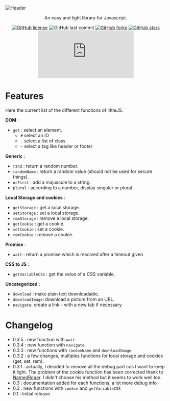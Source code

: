 ![Header](https://raw.githubusercontent.com/n-deleforge/littleJS/main/docs/header.pngg)

<div align="center">
An easy and light library for Javascript.

[![GitHub license](https://img.shields.io/github/license/n-deleforge/littleJS?style=for-the-badge)](https://github.com/n-deleforge/littleJS/blob/main/LICENCE)
![GitHub last commit](https://img.shields.io/github/last-commit/n-deleforge/littleJS?style=for-the-badge)
[![GitHub forks](https://img.shields.io/github/forks/n-deleforge/littleJS?style=for-the-badge)](https://github.com/n-deleforge/littleJS/network)
[![GitHub stars](https://img.shields.io/github/stars/n-deleforge/littleJS?style=for-the-badge)](https://github.com/n-deleforge/littleJS/stargazers)
![GitHub file size in bytes](https://img.shields.io/github/size/n-deleforge/littleJS/littleJS.min.js?style=for-the-badge)
</div>

# Features

Here the current list of the different functions of littleJS.

**DOM** :
- `get` : select an element.
  - `#` select an ID
  - `.` select a list of class
  - `~` select a tag like header or footer

**Generic** :
- `rand` : return a random number.
- `randomName` : return a random value (should not be used for secure things).
- `ucFirst` : add a majuscule to a string.
- `plural` : according to a number, display singular or plural

**Local Storage and cookies** :
- `getStorage` : get a local storage.
- `setStorage` : set a local storage.
- `remStorage` : remove a local storage.
- `getCookie` : get a cookie.
- `setCookie` : set a cookie.
- `remCookie` : remove a cookie.

**Promise** :
- `wait` : return a promise which is resolved after a timeout given

**CSS to JS** :
- `getVariableCSS` : get the value of a CSS variable.

**Uncategorized** :
- `download` : make plain text downloadable.
- `downloadImage`: download a picture from an URL.
- `navigate`: create a link - with a new tab if necessary

# Changelog
 
 - 0.3.5 : new function with `wait`.
 - 0.3.4 : new function with `navigate`.
 - 0.3.3 : new functions with `randomName` and `downloadImage`.
 - 0.3.2 :  a few changes, multiples functions for local storage and cookies (get, set, rem).
 - 0.3.1 : actually, I decided to remove all the debug part cos I want to keep it light. The problem of the cookie function has been corrected thank to [NamedRoger](https://github.com/NamedRoger). I didn't choose his method but it seems to work well too.
 - 0.3 : documentation added for each functions, a lot more debug info
 - 0.2 : new functions with `cookie` and `getVariableCSS` 
 - 0.1 : Initial release
